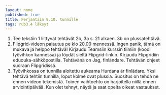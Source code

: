 ```yaml
---
layout: none
published: true
title: Perjantain 9.10. tunnille
tags: rub3.4 läksyt
---
```


1. Tee tekstiin 1 liittyvät tehtävät 2b, 3a s. 21 alkaen. 3b on plussatehtävä.
2. Flipgrid-videon palautus pe klo 20.00 mennessä. Ingen panik, tämä on mukava ja helppo tehtävä! Kirjaudu Teamsiin kurssin tiimiin (koodi työvihkon kannessa) ja löydät sieltä Flipgrid-linkin. Kirjaudu Flipgridiin eduouka-sähköpostilla. Tehtävänä on Jag, finländare. Tehtävän ohjeet suoraan Flipgridissä.
3. Työvihkossa on tunnilla aloitettu aukeama Hurdana är finlädare. Yksi tehtävä tehtiin tunnilla, loput kolme ovat plussia. Suositus on tehdä ne ennen videon tekemistä. Toinen vaihtoehto on harjoitella niillä ennen arviointipäivää. Kun olet tehnyt, näytä ja saat opelta oikeat vastaukset.
